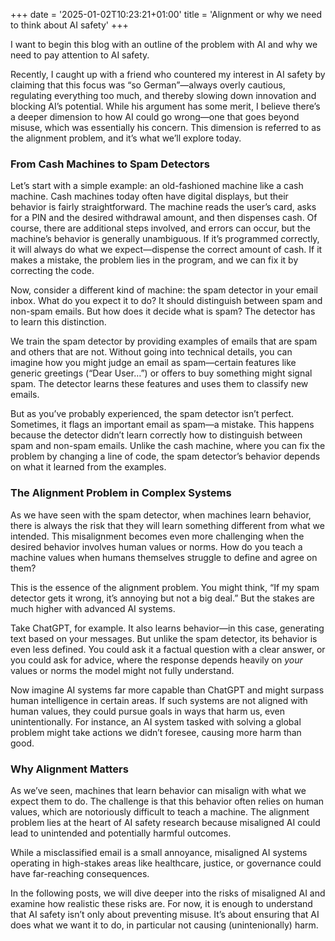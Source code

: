 +++
date = '2025-01-02T10:23:21+01:00'
title = 'Alignment or why we need to think about AI safety'
+++

I want to begin this blog with an outline of the problem with AI and why we need to pay attention to AI safety.

Recently, I caught up with a friend who countered my interest in AI safety by claiming that this focus was “so German”—always overly cautious, regulating everything too much, and thereby slowing down innovation and blocking AI’s potential. While his argument has some merit, I believe there’s a deeper dimension to how AI could go wrong—one that goes beyond misuse, which was essentially his concern. This dimension is referred to as the alignment problem, and it’s what we’ll explore today.

### From Cash Machines to Spam Detectors

Let’s start with a simple example: an old-fashioned machine like a cash machine. Cash machines today often have digital displays, but their behavior is fairly straightforward. The machine reads the user’s card, asks for a PIN and the desired withdrawal amount, and then dispenses cash. Of course, there are additional steps involved, and errors can occur, but the machine’s behavior is generally unambiguous. If it’s programmed correctly, it will always do what we expect—dispense the correct amount of cash. If it makes a mistake, the problem lies in the program, and we can fix it by correcting the code.

Now, consider a different kind of machine: the spam detector in your email inbox. What do you expect it to do? It should distinguish between spam and non-spam emails. But how does it decide what is spam? The detector has to learn this distinction.

We train the spam detector by providing examples of emails that are spam and others that are not. Without going into technical details, you can imagine how you might judge an email as spam—certain features like generic greetings (“Dear User…”) or offers to buy something might signal spam. The detector learns these features and uses them to classify new emails.

But as you’ve probably experienced, the spam detector isn’t perfect. Sometimes, it flags an important email as spam—a mistake. This happens because the detector didn’t learn correctly how to distinguish between spam and non-spam emails. Unlike the cash machine, where you can fix the problem by changing a line of code, the spam detector’s behavior depends on what it learned from the examples.

### The Alignment Problem in Complex Systems

As we have seen with the spam detector, when machines learn behavior, there is always the risk that they will learn something different from what we intended. This misalignment becomes even more challenging when the desired behavior involves human values or norms. How do you teach a machine values when humans themselves struggle to define and agree on them?

This is the essence of the alignment problem. You might think, “If my spam detector gets it wrong, it’s annoying but not a big deal.” But the stakes are much higher with advanced AI systems.

Take ChatGPT, for example. It also learns behavior—in this case, generating text based on your messages. But unlike the spam detector, its behavior is even less defined. You could ask it a factual question with a clear answer, or you could ask for advice, where the response depends heavily on *your* values or norms the model might not fully understand.

Now imagine AI systems far more capable than ChatGPT and might surpass human intelligence in certain areas. If such systems are not aligned with human values, they could pursue goals in ways that harm us, even unintentionally. For instance, an AI system tasked with solving a global problem might take actions we didn’t foresee, causing more harm than good.

### Why Alignment Matters

As we’ve seen, machines that learn behavior can misalign with what we expect them to do. The challenge is that this behavior often relies on human values, which are notoriously difficult to teach a machine. The alignment problem lies at the heart of AI safety research because misaligned AI could lead to unintended and potentially harmful outcomes.

While a misclassified email is a small annoyance, misaligned AI systems operating in high-stakes areas like healthcare, justice, or governance could have far-reaching consequences.


In the following posts, we will dive deeper into the risks of misaligned AI and examine how realistic these risks are. For now, it is enough to understand that AI safety isn’t only about preventing misuse. It’s about ensuring that AI does what we want it to do, in particular not causing (unintenionally) harm.